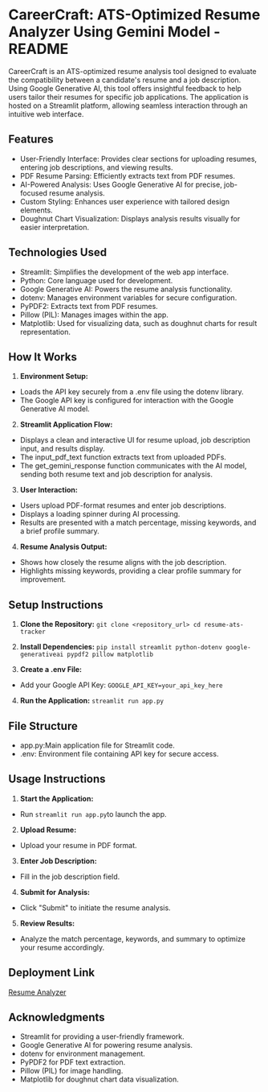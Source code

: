 # CareerCraft: ATS-Optimized Resume Analyzer Using Gemini Model - README
CareerCraft is an ATS-optimized resume analysis tool designed to evaluate the compatibility between a candidate's resume and a job description. Using Google Generative AI, this tool offers insightful feedback to help users tailor their resumes for specific job applications. The application is hosted on a Streamlit platform, allowing seamless interaction through an intuitive web interface.

## Features
- User-Friendly Interface: Provides clear sections for uploading resumes, entering job descriptions, and viewing results.
- PDF Resume Parsing: Efficiently extracts text from PDF resumes.
- AI-Powered Analysis: Uses Google Generative AI for precise, job-focused resume analysis.
- Custom Styling: Enhances user experience with tailored design elements.
- Doughnut Chart Visualization: Displays analysis results visually for easier interpretation.

## Technologies Used
- Streamlit: Simplifies the development of the web app interface.
- Python: Core language used for development.
- Google Generative AI: Powers the resume analysis functionality.
- dotenv: Manages environment variables for secure configuration.
- PyPDF2: Extracts text from PDF resumes.
- Pillow (PIL): Manages images within the app.
- Matplotlib: Used for visualizing data, such as doughnut charts for result representation.

## How It Works
1. **Environment Setup:**
- Loads the API key securely from a .env file using the dotenv library.
- The Google API key is configured for interaction with the Google Generative AI model.
2. **Streamlit Application Flow:**
- Displays a clean and interactive UI for resume upload, job description input, and results display.
- The input_pdf_text function extracts text from uploaded PDFs.
- The get_gemini_response function communicates with the AI model, sending both resume text and job description for analysis.
3. **User Interaction:**
- Users upload PDF-format resumes and enter job descriptions.
- Displays a loading spinner during AI processing.
- Results are presented with a match percentage, missing keywords, and a brief profile summary.
4. **Resume Analysis Output:**
- Shows how closely the resume aligns with the job description.
- Highlights missing keywords, providing a clear profile summary for improvement.

## Setup Instructions
1. **Clone the Repository:**
`git clone <repository_url>
cd resume-ats-tracker`

2. **Install Dependencies:**
`pip install streamlit python-dotenv google-generativeai pypdf2 pillow matplotlib`

3. **Create a .env File:**
- Add your Google API Key:
`GOOGLE_API_KEY=your_api_key_here`


4. **Run the Application:**
`streamlit run app.py`

## File Structure
- app.py:Main application file for Streamlit code.
- .env: Environment file containing API key for secure access.

## Usage Instructions
1. **Start the Application:**
- Run `streamlit run app.py`to launch the app.
2. **Upload Resume:**
- Upload your resume in PDF format.
3. **Enter Job Description:**
- Fill in the job description field.
4. **Submit for Analysis:**
- Click "Submit" to initiate the resume analysis.
5. **Review Results:**
- Analyze the match percentage, keywords, and summary to optimize your resume accordingly.

## Deployment Link
[Resume Analyzer](https://resumeanalyzer1.streamlit.app/)
## Acknowledgments
- Streamlit for providing a user-friendly framework.
- Google Generative AI for powering resume analysis.
- dotenv for environment management.
- PyPDF2 for PDF text extraction.
- Pillow (PIL) for image handling.
- Matplotlib for doughnut chart data visualization.
